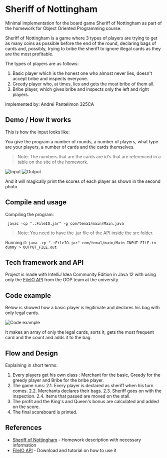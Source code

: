 
# Sheriff of Nottingham

Minimal implementation for the board game Sheriff of Nottingham as part of the homework for Object Oriented Programming course.

Sheriff of Nottingham is a game where 3 types of players are trying to get as many coins as possible before the end of the round, declaring bags of cards and, possibly, trying to bribe the sheriff to ignore illegal cards as they are the most profitable.

The types of players are as follows:
1. Basic player which is the honest one who almost never lies, doesn't accept bribe and inspects everyone.
2. Greedy player who, at times, lies and gets the most bribe of them all.
3. Bribe player, which gives bribe and inspects only the left and right players.

Implemented by: Andrei Pantelimon 325CA

## Demo / How it works
This is how the input looks like:

You give the program a number of rounds, a number of players, what type are your players, a number of cards and the cards themselves.

> Note: The numbers that are the cards are id's that are referenced in a table on the site of the homework.


![Input](https://i.imgur.com/SgSKbau.png)          ![Output](https://i.imgur.com/83BJBsm.png)

And it will magically print the scores of each player as shown in the second photo.

## Compile and usage
Compiling the program: 

` javac -cp ".:FileIO.jar" -g com/tema1/main/Main.java`
> Note: You need to have the .jar file of the API inside the src folder.

Running it:
`java -cp ".:FileIO.jar" com/tema1/main/Main INPUT_FILE.in dummy > OUTPUT_FILE.out`

## Tech framework and API

Project is made with IntelliJ Idea Community Edition in Java 12 with using only the [FileIO API](http://elf.cs.pub.ro/poo/laboratoare/tutorial-io) from the OOP team at the university.

## Code example

Below is showed how a basic player is legitimate and declares his bag with only legal cards.

![Code example](https://i.imgur.com/9cm9MrZ.png)

It makes an array of only the legal cards, sorts it, gets the most frequent card and the count and adds it to the bag.

## Flow and Design

Explaining in short terms: 
1. Every players get his own class : Merchant for the basic, Greedy for the greedy player and Bribe for the bribe player.
2. The game runs:
2.1. Every player is declared as sheriff when his turn comes.
2.2. Merchants declares their bags.
2.3. Sheriff goes on with the inspection.
2.4. Items that passed are moved on the stall.
3. The profit and the King's and Queen's bonus are calculated and added on the score.
4. The final scoreboard is printed.

## References
- [Sheriff of Nottingham](http://elf.cs.pub.ro/poo/teme/tema) - Homework description with necessary information 
- [FileIO API](http://elf.cs.pub.ro/poo/laboratoare/tutorial-io) - Download and tutorial on how to use it
